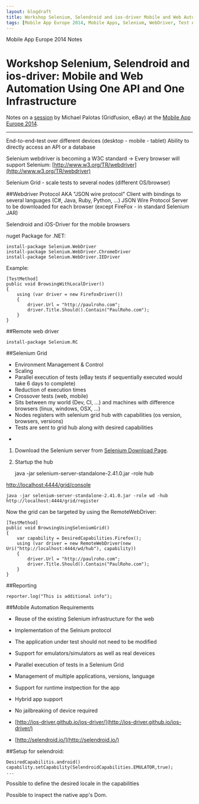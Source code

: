 ```yaml
---
layout: blogdraft
title: Workshop Selenium, Selendroid and ios-driver Mobile and Web Automation Using One API and One Infrastructure (Michael Palotas)
tags: [Mobile App Europe 2014, Mobile Apps, Selenium, WebDriver, Test Automation]
---
```


Mobile App Europe 2014 Notes

Workshop Selenium, Selendroid and ios-driver: Mobile and Web Automation Using One API and One Infrastructure
===
Notes on a [session](http://mobileappeurope.com/talks/selenium-selendroid-and-ios-driver-mobile-and-web-automation-using-one-api-and-one-infrastructure/ "Workshop Selenium, Selendroid and ios-driver: Mobile and Web Automation Using One API and One Infrastructure")
by Michael Palotas (Gridfusion, eBay)
at the [Mobile App Europe 2014](http://mobileappeurope.com/).

---
End-to-end-test over different devices (desktop - mobile - tablet)
Ability to directly access an API or a database

Selenium webdriver is becoming a W3C standard -> Every browser will support Selenium: [http://www.w3.org/TR/webdriver](http://www.w3.org/TR/webdriver)

Selenium Grid - scale tests to several nodes (different OS/browser) 

##Webdriver Protocol
AKA "JSON wire protocol"
Client with bindings to several languages (C#, Java, Ruby, Python, ...)
JSON Wire Protocol
Server to be downloaded for each browser (except FireFox - in standard Selenium JAR)

Selendroid and iOS-Driver for the mobile browsers

nuget Package for .NET:

    install-package Selenium.WebDriver
    install-package Selenium.WebDriver.ChromeDriver
    install-package Selenium.WebDriver.IEDriver

Example:

    [TestMethod]
    public void BrowsingWithLocalDriver()
    {
        using (var driver = new FirefoxDriver())
        {
            driver.Url = "http://paulroho.com";
            driver.Title.Should().Contain("PaulRoho.com");
        }
    }


##Remote web driver 

    install-package Selenium.RC

##Selenium Grid
* Environment Management & Control
* Scaling
* Parallel execution of tests (eBay tests if sequentially executed would take 6 days to complete)
* Reduction of execution times
* Crossover tests (web, mobile)
* Sits between my world (Dev, CI, ...) and machines with difference browsers (linux, windows, OSX, ...)
* Nodes registers with selenium grid hub with capabilities (os version, browsers, versions)
* Tests are sent to grid hub along with desired capabilities

-

1. Download the Selenium server from [Selenium Download Page](http://www.seleniumhq.org/download/).
2. Startup the hub

    java -jar selenium-server-standalone-2.41.0.jar -role hub

[http://localhost:4444/grid/console](http://localhost:4444/grid/console)

    java -jar selenium-server-standalone-2.41.0.jar -role wd -hub http://localhost:4444/grid/register

Now the grid can be targeted by using the RemoteWebDriver:

    [TestMethod]
    public void BrowsingUsingSeleniumGrid()
    {
        var capability = DesiredCapabilities.Firefox();
        using (var driver = new RemoteWebDriver(new Uri("http://localhost:4444/wd/hub"), capability))
        {
            driver.Url = "http://paulroho.com";
            driver.Title.Should().Contain("PaulRoho.com");
        }
    }


##Reporting

    reporter.log("This is additional info");

##Mobile Automation Requirements
* Reuse of the existing Selenium infrastructure for the web
* Implementation of the Selnium protocol
* The application under test should not need to be modified
* Support for emulators/simulators as well as real deveices
* Parallel execution of tests in a Selenium Grid
* Management of multiple applications, versions, language
* Support for runtime instpection for the app
* Hybrid app support
* No jailbreaking of device required

* [http://ios-driver.github.io/ios-driver/](http://ios-driver.github.io/ios-driver/)
* [http://selendroid.io/](http://selendroid.io/)

##Setup for selendroid:

    DesiredCapabilitis.android()
    capability.setCapability(SelendroidCapabilities.EMULATOR,true);
    ...

Possible to define the desired locale in the capabilities

Possible to inspect the native app's Dom.